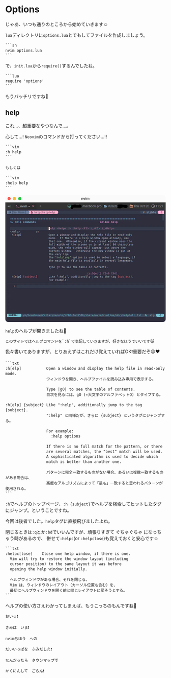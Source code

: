 # Options

じゃあ、いつも通りのところから始めていきます☺️

`lua`ディレクトリに`options.lua`とでもしてファイルを作成しましょう。

~~~admonish quote title="options.luaを作る"
```sh
nvim options.lua
```
~~~

で、`init.lua`から`require()`するんでしたね。

~~~admonish example title="../init.lua"
```lua
require 'options'
```
~~~

もうバッチリですね🤗

## help

これ...、超重要なやつなんで...。

心して...! `Neovim`のコマンドから打ってください...!!

~~~admonish quote title=""
```vim
:h help
```

もしくは

```vim
:help help
```
~~~

![help](img/help.webp)

`help`のヘルプが開きましたね🤣

```admonish note
このサイトではヘルプコマンドを`:h`で表記していきますが、好きなほうでいいです😸
```

色々書いてありますが、とりあえずはこれだけ覚えていればOK❗重要だぞ😉❤️

~~~admonish info title=":h help"
```txt
:h[elp]           Open a window and display the help file in read-only mode.
                  ウィンドウを開き、ヘルプファイルを読み込み専用で表示する。

                  Type |gO| to see the table of contents.
                  目次を見るには、gO (←大文字のアルファベットO) とタイプする。

:h[elp] {subject} Like ":help", additionally jump to the tag {subject}.
                  ":help" と同様だが、さらに {subject} というタグにジャンプする。

                  For example:
                    :help options

                  If there is no full match for the pattern, or there
                  are several matches, the "best" match will be used.
                  A sophisticated algorithm is used to decide which
                  match is better than another one.

                  パターンに完全一致するものがない場合、あるいは複数一致するものがある場合は、
                  高度なアルゴリズムによって「最も」一致すると思われるパターンが使用される。
```
~~~

`:h`でヘルプのトップページ、`:h {subject}`でヘルプを検索してヒットしたタグにジャンプ。ということですね。

今回は後者でした。`help`タグに直接飛びましたよね。

閉じるときは`:q`とか`:bd`でいいんですが、頑張りすぎて ぐちゃぐちゃ になっちゃう時があるので、
併せて`:helpc`(or `:helpclose`)も覚えておくと安心です☺️

~~~admonish info title=":h helpc"
```txt
:helpc[lose]    Close one help window, if there is one.
  Vim will try to restore the window layout (including
  cursor position) to the same layout it was before
  opening the help window initially.

  ヘルプウィンドウがある場合、それを閉じる。
  Vim は、ウィンドウのレイアウト（カーソル位置も含む）を、
  最初にヘルプウィンドウを開く前と同じレイアウトに戻そうとする。
```
~~~

ヘルプの使い方さえわかってしまえば、もうこっちのもんですね🤗

```admonish success
おいっ❗
```

```admonish success title=""
きみは　いま❗
```

```admonish success title=""
nvimちほう　への

だいいっぽを　ふみだした❗
```

```admonish success title=""
なんだったら　タウンマップで

かくにんして　ごらん❗
```
